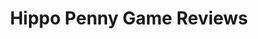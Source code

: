 ---
title: Hippo Penny Game Reviews
layout: scoredetail
permalink: /meta-score/steep
header:
  teaser: /assets/images/steep.jpg
  video:
    id: Cr7_4LrF8As
    provider: youtube
---